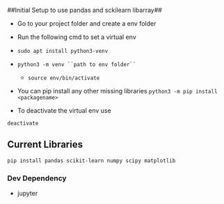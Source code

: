 ##Initial Setup to use pandas and sckilearn libarray##
- Go to your project folder and create a env folder
- Run the following cmd to set a virtual env
- ```
  sudo apt install python3-venv
  ```
- ```
  python3 -m venv ``path to env folder``
  ```

  - ```
    source env/bin/activate
    ```
- You can pip install any other missing libraries
``` python3 -m pip install <packagename> ```
- To deactivate the virtual env use
```
deactivate
```
## Current Libraries
`pip install pandas scikit-learn numpy scipy matplotlib`
### Dev Dependency
- jupyter  

